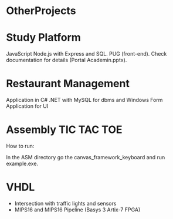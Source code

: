 # OtherProjects

# Study Platform

  JavaScript Node.js with Express and SQL. PUG (front-end).
  Check documentation for details (Portal Academin.pptx).

# Restaurant Management
  Application in C# .NET with MySQL for dbms and Windows Form Application for UI

# Assembly TIC TAC TOE

  How to run:
  
  In the ASM directory go the canvas_framework_keyboard and run example.exe.
  
# VHDL

- Intersection with traffic lights and sensors
- MIPS16 and MIPS16 Pipeline (Basys 3 Artix-7 FPGA)
  

